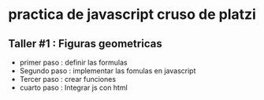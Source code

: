 # practica de javascript cruso de platzi

## Taller #1 : Figuras geometricas

- primer paso : definir las formulas
- Segundo paso : implementar las fomulas en javascript
- Tercer paso : crear funciones
- cuarto paso : Integrar js con html